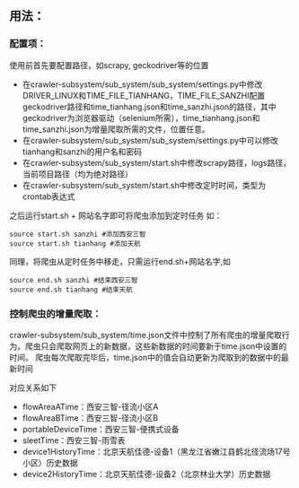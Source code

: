 
## 用法：
### 配置项：
使用前首先要配置路径，如scrapy, geckodriver等的位置
- 在crawler-subsystem/sub_system/sub_system/settings.py中修改DRIVER_LINUX和TIME_FILE_TIANHANG，TIME_FILE_SANZHI配置geckodriver路径和time_tianhang.json和time_sanzhi.json的路径，其中geckodriver为浏览器驱动（selenium所需），time_tianhang.json和time_sanzhi.json为增量爬取所需的文件，位置任意。
- 在crawler-subsystem/sub_system/sub_system/settings.py中可以修改tianhang和sanzhi的用户名和密码
- 在crawler-subsystem/sub_system/start.sh中修改scrapy路径，logs路径，当前项目路径（均为绝对路径）
- 在crawler-subsystem/sub_system/start.sh中修改定时时间，类型为crontab表达式

之后运行start.sh + 网站名字即可将爬虫添加到定时任务
如：

    source start.sh sanzhi #添加西安三智
    source start.sh tianhang #添加天航

同理，将爬虫从定时任务中移走，只需运行end.sh+网站名字,如

    source end.sh sanzhi #结束西安三智
    source end.sh tianhang #结束天航

### 控制爬虫的增量爬取：

crawler-subsystem/sub_system/time.json文件中控制了所有爬虫的增量爬取行为。爬虫只会爬取网页上的新数据，这些新数据的时间要新于time.json中设置的时间。
爬虫每次爬取完毕后，time.json中的值会自动更新为爬取到的数据中的最新时间

对应关系如下
- flowAreaATime：西安三智-径流小区A
- flowAreaBTime：西安三智-径流小区B
- portableDeviceTime：西安三智-便携式设备
- sleetTime：西安三智-雨雪表
- device1HistoryTime：北京天航佳德-设备1（黑龙江省嫩江县鹤北径流场17号小区）历史数据
- device2HistoryTime：北京天航佳德-设备2（北京林业大学）历史数据
